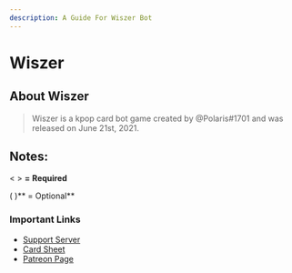 ```yaml
---
description: A Guide For Wiszer Bot
---
```


# Wiszer

## About Wiszer

> Wiszer is a kpop card bot game created by @Polaris#1701 and was released on June 21st, 2021.

## Notes:

< > **=** **Required**

( )** = Optional**

### Important Links

* [Support Server](https://discord.gg/wiszer)
* [Card Sheet](https://docs.google.com/spreadsheets/d/1dLWTU8v5l2bPQrxNJ3KwVTLpG3PM33YpZNnn7SRiWOo/)
* [Patreon Page](https://www.patreon.com/wiszer)

